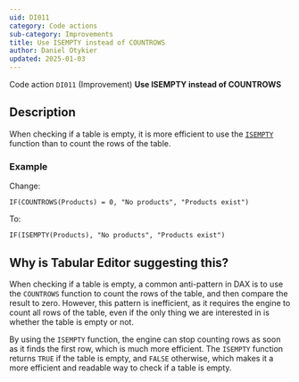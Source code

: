 ```yaml
---
uid: DI011
category: Code actions
sub-category: Improvements
title: Use ISEMPTY instead of COUNTROWS
author: Daniel Otykier
updated: 2025-01-03
---
```


Code action `DI011` (Improvement) **Use ISEMPTY instead of COUNTROWS**

## Description

When checking if a table is empty, it is more efficient to use the [`ISEMPTY`](https://dax.guide/ISEMPTY) function than to count the rows of the table.

### Example

Change:

```dax
IF(COUNTROWS(Products) = 0, "No products", "Products exist")
```

To:

```dax
IF(ISEMPTY(Products), "No products", "Products exist")
```

## Why is Tabular Editor suggesting this?

When checking if a table is empty, a common anti-pattern in DAX is to use the `COUNTROWS` function to count the rows of the table, and then compare the result to zero. However, this pattern is inefficient, as it requires the engine to count all rows of the table, even if the only thing we are interested in is whether the table is empty or not.

By using the `ISEMPTY` function, the engine can stop counting rows as soon as it finds the first row, which is much more efficient. The `ISEMPTY` function returns `TRUE` if the table is empty, and `FALSE` otherwise, which makes it a more efficient and readable way to check if a table is empty.